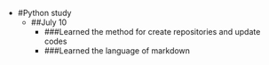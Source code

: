 * #Python study
	* ##July 10
		* ###Learned the method for create repositories and update codes
		* ###Learned the language of markdown